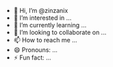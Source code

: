 - 👋 Hi, I’m @zinzanix
- 👀 I’m interested in ...
- 🌱 I’m currently learning ...
- 💞️ I’m looking to collaborate on ...
- 📫 How to reach me ...
- 😄 Pronouns: ...
- ⚡ Fun fact: ...

<!---
zinzanix/zinzanix is a ✨ special ✨ repository because its `README.md` (this file) appears on your GitHub profile.
You can click the Preview link to take a look at your changes.
--->
